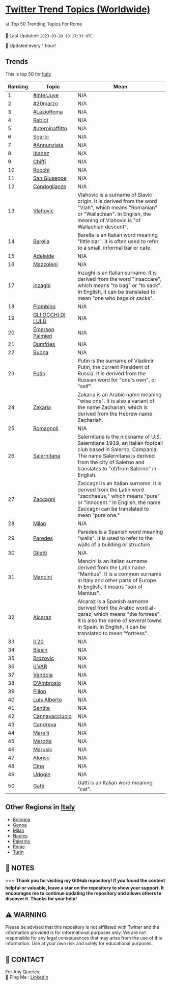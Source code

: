 [Twitter Trend Topics (Worldwide)](https://github.com/ErcinDedeoglu/Twitter-Trend-Topics)
==========


📊 Top 50 Trending Topics For Rome

📆 Last Updated: `2023-03-20 18:17:33 UTC`

🔧 Updated every 1 hour!


## Trends

This is top 50 for [Italy](</Italy>)

| Ranking | Topic | Mean |
| ------- | ------------ | ------------ |
| 1 | [#InterJuve](http://twitter.com/search?q=%23InterJuve) | N/A |
| 2 | [#20marzo](http://twitter.com/search?q=%2320marzo) | N/A |
| 3 | [#LazioRoma](http://twitter.com/search?q=%23LazioRoma) | N/A |
| 4 | [Rabiot](http://twitter.com/search?q=Rabiot) | N/A |
| 5 | [#uteroinaffitto](http://twitter.com/search?q=%23uteroinaffitto) | N/A |
| 6 | [Sgarbi](http://twitter.com/search?q=Sgarbi) | N/A |
| 7 | [#Annunziata](http://twitter.com/search?q=%23Annunziata) | N/A |
| 8 | [Ibanez](http://twitter.com/search?q=Ibanez) | N/A |
| 9 | [Chiffi](http://twitter.com/search?q=Chiffi) | N/A |
| 10 | [Rocchi](http://twitter.com/search?q=Rocchi) | N/A |
| 11 | [San Giuseppe](http://twitter.com/search?q=San+Giuseppe) | N/A |
| 12 | [Condoglianze](http://twitter.com/search?q=Condoglianze) | N/A |
| 13 | [Vlahovic](http://twitter.com/search?q=Vlahovic) | Vlahovic is a surname of Slavic origin. It is derived from the word "Vlah", which means "Romanian" or "Wallachian". In English, the meaning of Vlahovic is "of Wallachian descent". |
| 14 | [Barella](http://twitter.com/search?q=Barella) | Barella is an Italian word meaning "little bar". It is often used to refer to a small, informal bar or cafe. |
| 15 | [Adelaide](http://twitter.com/search?q=Adelaide) | N/A |
| 16 | [Mazzoleni](http://twitter.com/search?q=Mazzoleni) | N/A |
| 17 | [Inzaghi](http://twitter.com/search?q=Inzaghi) | Inzaghi is an Italian surname. It is derived from the word "insaccare", which means "to bag" or "to sack". In English, it can be translated to mean "one who bags or sacks". |
| 18 | [Piombino](http://twitter.com/search?q=Piombino) | N/A |
| 19 | [GLI OCCHI DI LULÙ](http://twitter.com/search?q=GLI+OCCHI+DI+LUL%c3%99) | N/A |
| 20 | [Emerson Palmieri](http://twitter.com/search?q=Emerson+Palmieri) | N/A |
| 21 | [Dumfries](http://twitter.com/search?q=Dumfries) | N/A |
| 22 | [Buona](http://twitter.com/search?q=Buona) | N/A |
| 23 | [Putin](http://twitter.com/search?q=Putin) | Putin is the surname of Vladimir Putin, the current President of Russia. It is derived from the Russian word for "one's own", or "self". |
| 24 | [Zakaria](http://twitter.com/search?q=Zakaria) | Zakaria is an Arabic name meaning "wise one". It is also a variant of the name Zachariah, which is derived from the Hebrew name Zechariah. |
| 25 | [Romagnoli](http://twitter.com/search?q=Romagnoli) | N/A |
| 26 | [Salernitana](http://twitter.com/search?q=Salernitana) | Salernitana is the nickname of U.S. Salernitana 1919, an Italian football club based in Salerno, Campania. The name Salernitana is derived from the city of Salerno and translates to "of/from Salerno" in English. |
| 27 | [Zaccagni](http://twitter.com/search?q=Zaccagni) | Zaccagni is an Italian surname. It is derived from the Latin word "zacchaeus," which means "pure" or "innocent." In English, the name Zaccagni can be translated to mean "pure one." |
| 28 | [Milan](http://twitter.com/search?q=Milan) | N/A |
| 29 | [Paredes](http://twitter.com/search?q=Paredes) | Paredes is a Spanish word meaning "walls". It is used to refer to the walls of a building or structure. |
| 30 | [Giletti](http://twitter.com/search?q=Giletti) | N/A |
| 31 | [Mancini](http://twitter.com/search?q=Mancini) | Mancini is an Italian surname derived from the Latin name "Mantius". It is a common surname in Italy and other parts of Europe. In English, it means "son of Mantius". |
| 32 | [Alcaraz](http://twitter.com/search?q=Alcaraz) | Alcaraz is a Spanish surname derived from the Arabic word al-qaraz, which means "the fortress". It is also the name of several towns in Spain. In English, it can be translated to mean "fortress". |
| 33 | [Il 20](http://twitter.com/search?q=Il+20) | N/A |
| 34 | [Biasin](http://twitter.com/search?q=Biasin) | N/A |
| 35 | [Brozovic](http://twitter.com/search?q=Brozovic) | N/A |
| 36 | [Il VAR](http://twitter.com/search?q=Il+VAR) | N/A |
| 37 | [Vendola](http://twitter.com/search?q=Vendola) | N/A |
| 38 | [D'Ambrosio](http://twitter.com/search?q=D%27Ambrosio) | N/A |
| 39 | [Pillon](http://twitter.com/search?q=Pillon) | N/A |
| 40 | [Luis Alberto](http://twitter.com/search?q=Luis+Alberto) | N/A |
| 41 | [Sentite](http://twitter.com/search?q=Sentite) | N/A |
| 42 | [Cannavacciuolo](http://twitter.com/search?q=Cannavacciuolo) | N/A |
| 43 | [Candreva](http://twitter.com/search?q=Candreva) | N/A |
| 44 | [Marelli](http://twitter.com/search?q=Marelli) | N/A |
| 45 | [Marotta](http://twitter.com/search?q=Marotta) | N/A |
| 46 | [Marusic](http://twitter.com/search?q=Marusic) | N/A |
| 47 | [Alonso](http://twitter.com/search?q=Alonso) | N/A |
| 48 | [Cina](http://twitter.com/search?q=Cina) | N/A |
| 49 | [Udogie](http://twitter.com/search?q=Udogie) | N/A |
| 50 | [Gatti](http://twitter.com/search?q=Gatti) | Gatti is an Italian word meaning "cat". |



## Other Regions in [Italy](</Italy>)

* [Bologna](</Italy/Bologna.md>)
* [Genoa](</Italy/Genoa.md>)
* [Milan](</Italy/Milan.md>)
* [Naples](</Italy/Naples.md>)
* [Palermo](</Italy/Palermo.md>)
* [Rome](</Italy/Rome.md>)
* [Turin](</Italy/Turin.md>)



## 📝 NOTES

⭐⭐⭐ **Thank you for visiting my GitHub repository! If you found the content helpful or valuable, leave a star on the repository to show your support. It encourages me to continue updating the repository and allows others to discover it. Thanks for your help!**


## ⚠️ WARNING

Please be advised that this repository is not affiliated with Twitter and the information provided is for informational purposes only. We are not responsible for any legal consequences that may arise from the use of this information. Use at your own risk and solely for educational purposes.


## 📨 CONTACT

 For Any Queries:  
            🏓 Ping Me : [LinkedIn](https://www.linkedin.com/in/ercindedeoglu/)
